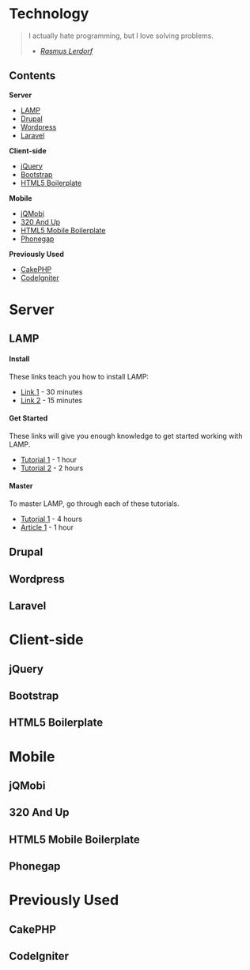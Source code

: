 Technology
==========

> I actually hate programming, but I love solving problems.
> - *[Rasmus Lerdorf](https://en.wikipedia.org/wiki/Rasmus_Lerdorf)*

Contents
--------

**Server**
* [LAMP](#lamp)
* [Drupal](#drupal)
* [Wordpress](#wordpress)
* [Laravel](#laravel)

**Client-side**
* [jQuery](#jquery)
* [Bootstrap](#bootstrap)
* [HTML5 Boilerplate](#html5boilerplate)

**Mobile**
* [jQMobi](#jqmobi)
* [320 And Up](#320andup)
* [HTML5 Mobile Boilerplate](#html5mobile)
* [Phonegap](#phonegap)

**Previously Used**
* [CakePHP](#cakephp)
* [CodeIgniter](#codeigniter)


Server
======

<a id="lamp"></a>LAMP
-----------------------------

#### Install

These links teach you how to install LAMP:

* [Link 1]() - 30 minutes
* [Link 2]() - 15 minutes

#### Get Started

These links will give you enough knowledge to get started working with LAMP.

* [Tutorial 1]() - 1 hour
* [Tutorial 2]() - 2 hours

#### Master

To master LAMP, go through each of these tutorials.

* [Tutorial 1]() - 4 hours
* [Article 1]() - 1 hour

<a id="drupal"></a>Drupal
-----------------------------

<a id="wordpress"></a>Wordpress
-----------------------------

<a id="laravel"></a>Laravel
-----------------------------

Client-side
===========

<a id="jquery"></a>jQuery
-----------------------------

<a id="bootstrap"></a>Bootstrap
-----------------------------

<a id="html5boilerplate"></a>HTML5 Boilerplate
-----------------------------

Mobile
======

<a id="jqmobi"></a>jQMobi
-----------------------------

<a id="320andup"></a>320 And Up
-----------------------------

<a id="html5mobile"></a>HTML5 Mobile Boilerplate
-----------------------------

<a id="phonegap"></a>Phonegap
-----------------------------

Previously Used
===============

<a id="cakephp"></a>CakePHP
---------------------------

<a id="codeigniter"></a>CodeIgniter
-----------------------------



